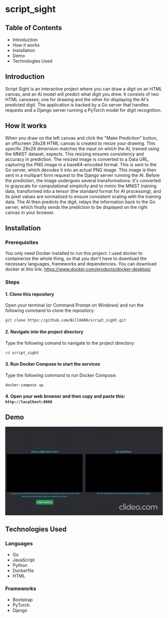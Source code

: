 # script_sight

## Table of Contents

- Introduction
- How it works
- Installation
- Demo
- Technologies Used

## Introduction

Script Sight is an interactive project where you can draw a digit on an HTML canvas, and an AI model will predict what digit you drew. 
It consists of two HTML canvases; one for drawing and the other for displaying the AI's predicted digit. 
The application is backed by a Go server that handles requests and a Django server running a PyTorch model for digit recognition.

## How it works

When you draw on the left canvas and click the "Make Prediction" button, an offscreen 28x28 HTML canvas is created to resize your drawing. This specific 28x28 dimension matches the input on which the AI, trained using the MNIST dataset, expects. This resizing ensures consistency and accuracy in prediction. The resized image is converted to a Data URL, capturing the PNG image in a base64-encoded format. This is sent to the Go server, which decodes it into an actual PNG image. This image is then sent in a multipart form request to the Django server running the AI. Before the prediction, the image undergoes several transformations: it's converted to grayscale for computational simplicity and to mimic the MNIST training data, transformed into a tensor (the standard format for AI processing), and its pixel values are normalized to ensure consistent scaling with the training data. The AI then predicts the digit, relays the information back to the Go server, which finally sends the prediction to be displayed on the right canvas in your browser.

## Installation

### Prerequisites

You only need Docker installed to run this project. I used docker to containerize the whole thing, 
so that you don't have to download the necessary languages, frameworks and dependencies. You can
download docker at this link: https://www.docker.com/products/docker-desktop/

### Steps

#### 1. Clone this repository

Open your terminal (or Command Prompt on Windows) and run the following command to clone the repository:

```bash
git clone https://github.com/Bill0408/script_sight.git
```

#### 2. Navigate into the project directory

Type the following comand to navigate to the project directory:

```bash
cd script_sight
```

#### 3. Run Docker Compose to start the services

Type the following command to run Docker Compose:

```bash
docker-compose up
```

#### 4. Open your web browser and then copy and paste this: `http://localhost:8080`

## Demo

![Demo](/demo.gif)

## Technologies Used

### Languages
- Go
- JavaScript
- Python
- Dockerfile
- HTML
### Frameworks
- Bootstrap
- PyTorch
- Django
